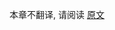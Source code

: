 [//]: # (title: Kotlin Slack 行为准则和指南)

本章不翻译, 请阅读 [原文](https://kotlinlang.org/docs/slack-code-of-conduct.html)
